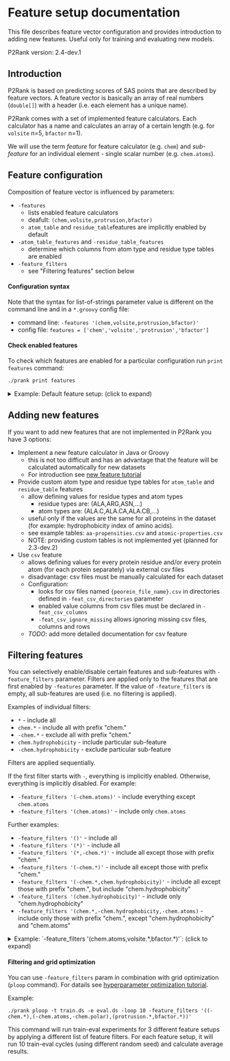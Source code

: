 
# Feature setup documentation

This file describes feature vector configuration and provides introduction to adding new features.
Useful only for training and evaluating new models.

P2Rank version: 2.4-dev.1

## Introduction

P2Rank is based on predicting scores of SAS points that are described by feature vectors.
A feature vector is basically an array of real numbers (`double[]`) with a header (i.e. each element has a unique name).

P2Rank comes with a set of implemented feature calculators.
Each calculator has a name and calculates an array of a certain length (e.g. for `volsite` n=5, `bfactor` n=1).

We will use the term *feature* for feature calculator (e.g. `chem`) and *sub-feature* for an individual element - single scalar number (e.g. `chem.atoms`).


## Feature configuration

Composition of feature vector is influenced by parameters:
              
* `-features` 
    * lists enabled feature calculators    
    * deafult: `(chem,volsite,protrusion,bfactor)` 
    * `atom_table` and `residue_table`features are implicitly enabled by default
* `-atom_table_features` and `-residue_table_features` 
    * determine which columns from atom type and residue type tables are enabled   
* `-feature_filters`
    * see "Filtering features" section below

#### Configuration syntax

Note that the syntax for list-of-strings parameter value is different on the command line and in a `*.groovy` config file:
* command line: `-features '(chem,volsite,protrusion,bfactor)'`
* config file: `features = ['chem','volsite','protrusion','bfactor']`

#### Check enabled features

To check which features are enabled for a particular configuration run `print features` command:
```bash
./prank print features
```

<details>
  <summary>Example: Default feature setup:  (click to expand)</summary>
  
  ```bash
$ ./prank print features
----------------------------------------------------------------------------------------------
 P2Rank 2.3-dev.1
----------------------------------------------------------------------------------------------

Effectively enabled features:

chem
volsite
protrusion
bfactor
atom_table

Effective feature vector header (i.e. enabled sub-features):

 0: chem.hydrophobic
 1: chem.hydrophilic
 2: chem.hydrophatyIndex
 3: chem.aliphatic
 4: chem.aromatic
 5: chem.sulfur
 6: chem.hydroxyl
 7: chem.basic
 8: chem.acidic
 9: chem.amide
10: chem.posCharge
11: chem.negCharge
12: chem.hBondDonor
13: chem.hBondAcceptor
14: chem.hBondDonorAcceptor
15: chem.polar
16: chem.ionizable
17: chem.atoms
18: chem.atomDensity
19: chem.atomC
20: chem.atomO
21: chem.atomN
22: chem.hDonorAtoms
23: chem.hAcceptorAtoms
24: volsite.vsAromatic
25: volsite.vsCation
26: volsite.vsAnion
27: volsite.vsHydrophobic
28: volsite.vsAcceptor
29: volsite.vsDonor
30: protrusion.protrusion
31: bfactor.bfactor
32: atom_table.apRawValids
33: atom_table.apRawInvalids
34: atom_table.atomicHydrophobicity

----------------------------------------------------------------------------------------------
 finished successfully in 0 hours 0 minutes 1.044 seconds
----------------------------------------------------------------------------------------------
  ```
</details>


## Adding new features

If you want to add new features that are not implemented in P2Rank you have 3 options:
* Implement a new feature calculator in Java or Groovy
    * this is not too difficult and has an advantage that the feature will be calculated automatically for new datasets
    * For introduction see [new feature tutorial](new-feature-evaluation-tutorial.md) 
* Provide custom atom type and residue type tables for `atom_table` and `residue_table` features
    * allow defining values for residue types and atom types
        * residue types are: (ALA,ARG,ASN,...)
        * atom types are: (ALA.C,ALA.CA,ALA.CB,...)
    * useful only if the values are the same for all proteins in the dataset (for example: hydrophobicity index of amino acids).
    * see example tables: `aa-propensities.csv` and `atomic-properties.csv`
    * NOTE: providing custom tables is not implemented yet (planned for 2.3-dev.2)
* Use `csv` feature
    * allows defining values for every protein residue and/or every protein atom (for each protein separately) via external csv files
    * disadvantage: csv files must be manually calculated for each dataset  
    * Configuration:
        * looks for csv files named `{peorein_file_name}.csv` in directories defined in `-feat_csv_directories` parameter
        * enabled value columns from csv files must be declared in `-feat_csv_columns`
        * `-feat_csv_ignore_missing` allows ignoring missing csv files, columns and rows
    * _TODO_: add more detailed documentation for csv feature

## Filtering features

You can selectively enable/disable certain features and sub-features with `-feature_filters` parameter.
Filters are applied only to the features that are first enabled by `-features` parameter.
If the value of `-feature_filters` is empty, all sub-features are used (i.e. no filtering is applied).

Examples of individual filters:

 * `*` - include all
 * `chem.*` - include all with prefix "chem."
 * `-chem.*` - exclude all with prefix "chem."
 * `chem.hydrophobicity` - include particular sub-feature
 * `-chem.hydrophobicity` - exclude particular sub-feature

Filters are applied sequentially.

If the first filter starts with `-`, everything is implicitly enabled. Otherwise, everything is implicitly disabled.
For example:
* `-feature_filters '(-chem.atoms)'` - include everything except `chem.atoms`
* `-feature_filters '(chem.atoms)'` - include only `chem.atoms`


Further examples:

* `-feature_filters '()'` - include all
* `-feature_filters '(*)'` - include all
* `-feature_filters '(*,-chem.*)'` - include all except those with prefix "chem."
* `-feature_filters '(-chem.*)'` - include all except those with prefix "chem."
* `-feature_filters '(-chem.*,chem.hydrophobicity)'` - include all except those with prefix "chem.", but include "chem.hydrophobicity"
* `-feature_filters '(chem.hydrophobicity)'` - include only "chem.hydrophobicity"
* `-feature_filters '(chem.*,-chem.hydrophobicity,-chem.atoms)` - include only those with prefix "chem.", except "chem.hydrophobicity" and "chem.atoms"


<details>
  <summary>Example: `-feature_filters '(chem.atoms,volsite.*,bfactor.*)'`:  (click to expand)</summary>
  
  ```bash
$ ./prank print features -features '(chem,volsite,bfactor)' -feature_filters '(chem.atoms,volsite.*,bfactor.*)'
----------------------------------------------------------------------------------------------
 P2Rank 2.3-dev.1
----------------------------------------------------------------------------------------------

Effectively enabled features (after filtering):

chem
volsite
bfactor

Effective feature vector header (i.e. enabled sub-features):

 0: chem.atoms
 1: volsite.vsAromatic
 2: volsite.vsCation
 3: volsite.vsAnion
 4: volsite.vsHydrophobic
 5: volsite.vsAcceptor
 6: volsite.vsDonor
 7: bfactor.bfactor

----------------------------------------------------------------------------------------------
 finished successfully in 0 hours 0 minutes 1.043 seconds
----------------------------------------------------------------------------------------------
  ```
</details>

#### Filtering and grid optimization

You can use `-feature_filters` param in combination with grid optimization (`ploop` command).
For datails see [hyperparameter optimization tutorial](hyperparameter-optimization-tutorial.md).

Example:
```
./prank ploop -t train.ds -e eval.ds -loop 10 -feature_filters '((-chem.*),(-chem.atoms,-chem.polar),(protrusion.*,bfactor.*))'
```            
This command will run train-eval experiments for 3 different feature setups by applying a different list of feature filters. 
For each feature setup, it will run 10 train-eval cycles (using different random seed) and calculate average results. 
